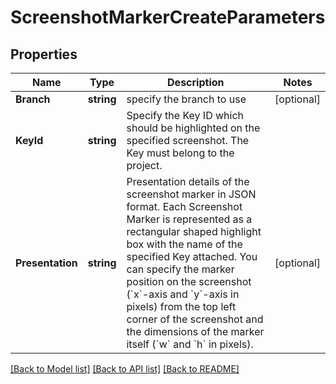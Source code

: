 # ScreenshotMarkerCreateParameters

## Properties

Name | Type | Description | Notes
------------ | ------------- | ------------- | -------------
**Branch** | **string** | specify the branch to use | [optional] 
**KeyId** | **string** | Specify the Key ID which should be highlighted on the specified screenshot. The Key must belong to the project. | 
**Presentation** | **string** | Presentation details of the screenshot marker in JSON format.  Each Screenshot Marker is represented as a rectangular shaped highlight box with the name of the specified Key attached. You can specify the marker position on the screenshot (&#x60;x&#x60;-axis and &#x60;y&#x60;-axis in pixels) from the top left corner of the screenshot and the dimensions of the marker itself (&#x60;w&#x60; and &#x60;h&#x60; in pixels).  | [optional] 

[[Back to Model list]](../README.md#documentation-for-models) [[Back to API list]](../README.md#documentation-for-api-endpoints) [[Back to README]](../README.md)


